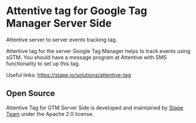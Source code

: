 # Attentive tag for Google Tag Manager Server Side

Attentive server to server events tracking tag. 

Attentive tag for the server Google Tag Manager helps to track events using sGTM. You should have a message program at Attentive with SMS functionality to set up this tag.

Useful links: https://stape.io/solutions/attentive-tag 

## Open Source

Attentive Tag for GTM Server Side is developed and maintained by [Stape Team](https://stape.io/) under the Apache 2.0 license.
